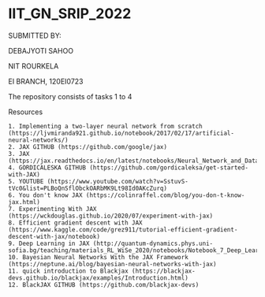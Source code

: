 
# IIT_GN_SRIP_2022

SUBMITTED BY:

DEBAJYOTI SAHOO

NIT ROURKELA

EI BRANCH, 120EI0723

The repository consists of tasks 1 to 4

Resources

	1. Implementing a two-layer neural network from scratch (https://ljvmiranda921.github.io/notebook/2017/02/17/artificial-neural-networks/)
	2. JAX GITHUB (https://github.com/google/jax)
	3. JAX (https://jax.readthedocs.io/en/latest/notebooks/Neural_Network_and_Data_Loading.html)
	4. GORDICALESKA GITHUB (https://github.com/gordicaleksa/get-started-with-JAX)
	5. YOUTUBE (https://www.youtube.com/watch?v=SstuvS-tVc0&list=PLBoQnSflObckOARbMK9Lt98Id0AKcZurq)
	6. You don't know JAX (https://colinraffel.com/blog/you-don-t-know-jax.html)
	7. Experimenting With JAX (https://wckdouglas.github.io/2020/07/experiment-with-jax)
	8. Efficient gradient descent with JAX (https://www.kaggle.com/code/grez911/tutorial-efficient-gradient-descent-with-jax/notebook)
	9. Deep Learning in JAX (http://quantum-dynamics.phys.uni-sofia.bg/teaching/materials_RL_WiSe_2020/notebooks/Notebook_7_Deep_Learning_in_JAX.html)
	10. Bayesian Neural Networks With the JAX Framework (https://neptune.ai/blog/bayesian-neural-networks-with-jax)
	11. quick introduction to Blackjax (https://blackjax-devs.github.io/blackjax/examples/Introduction.html)
	12. BlackJAX GITHUB (https://github.com/blackjax-devs)


